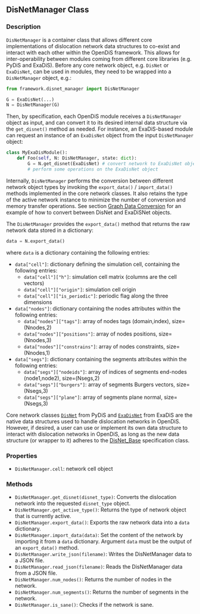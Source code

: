 ## DisNetManager Class

### Description

`DisNetManager` is a container class that allows different core implementations of dislocation network data structures to co-exist and interact with each other within the OpenDiS framework. This allows for inter-operability between modules coming from different core libraries (e.g. PyDiS and ExaDiS). Before any core network object, e.g. `DisNet` or `ExaDisNet`, can be used in modules, they need to be wrapped into a `DisNetManager` object, e.g.:
```python
from framework.disnet_manager import DisNetManager

G = ExaDisNet(...)
N = DisNetManager(G)
```
Then, by specification, each OpenDiS module receives a `DisNetManager` object as input, and can convert it to its desired internal data structure via the `get_disnet()` method as needed. For instance, an ExaDiS-based module can request an instance of an `ExaDisNet` object from the input `DisNetManager` object:
```python
class MyExaDisModule():
    def Foo(self, N: DisNetManager, state: dict):
        G = N.get_disnet(ExaDisNet) # convert network to ExaDisNet object
        # perform some operations on the ExaDisNet object
```
Internally, `DisNetManager` performs the conversion between different network object types by invoking the `export_data()` / `import_data()` methods implemented in the core network classes. It also retains the type of the active network instance to minimize the number of conversion and memory transfer operations. See section [Graph Data Conversion](../../tutorials/frank_read_src/graph_data_conversion.md) for an example of how to convert between DisNet and ExaDiSNet objects.

The `DisNetManager` provides the `export_data()` method that returns the raw network data stored in a dictionary:
```python
data = N.export_data()
```
where `data` is a dictionary containing the following entries:
* `data["cell"]`: dictionary defining the simulation cell, containing the following entries:
    - `data["cell"]["h"]`: simulation cell matrix (columns are the cell vectors)
    - `data["cell"]["origin"]`: simulation cell origin
    - `data["cell"]["is_periodic"]`: periodic flag along the three dimensions
* `data["nodes"]`: dictionary containing the nodes attributes within the following entries:
    - `data["nodes"]["tags"]`: array of nodes tags (domain,index), size=(Nnodes,2)
    - `data["nodes"]["positions"]`: array of nodes positions, size=(Nnodes,3)
    - `data["nodes"]["constrains"]`: array of nodes constraints, size=(Nnodes,1)
* `data["segs"]`: dictionary containing the segments attributes within the following entries:
    - `data["segs"]["nodeids"]`: array of indices of segments end-nodes (node1,node2), size=(Nsegs,2)
    - `data["segs"]["burgers"]`: array of segments Burgers vectors, size=(Nsegs,3)
    - `data["segs"]["plane"]`: array of segments plane normal, size=(Nsegs,3)


Core network classes [`DisNet`](disnet_class.md) from PyDiS and [`ExaDisNet`](exadisnet_class.md) from ExaDiS are the native data structures used to handle dislocation networks in OpenDiS. However, if desired, a user can use or implement its own data structure to interact with dislocation networks in OpenDiS, as long as the new data structure (or wrapper to it) adheres to the [DisNet_Base](https://github.com/OpenDiS/OpenDiS/blob/main/python/framework/disnet_base.py) specification class.


### Properties
- `DisNetManager.cell`: network cell object


### Methods
- `DisNetManager.get_disnet(disnet_type)`: Converts the dislocation network into the requested `disnet_type` object.
- `DisNetManager.get_active_type()`: Returns the type of network object that is currently active.
- `DisNetManager.export_data()`: Exports the raw network data into a `data` dictionary.
- `DisNetManager.import_data(data)`: Set the content of the network by importing it from a `data` dictionary. Argument `data` must be the output of an `export_data()` method.
- `DisNetManager.write_json(filename)`: Writes the DisNetManager data to a JSON file.
- `DisNetManager.read_json(filename)`: Reads the DisNetManager data from a JSON file.
- `DisNetManager.num_nodes()`: Returns the number of nodes in the network.
- `DisNetManager.num_segments()`: Returns the number of segments in the network.
- `DisNetManager.is_sane()`: Checks if the network is sane.
